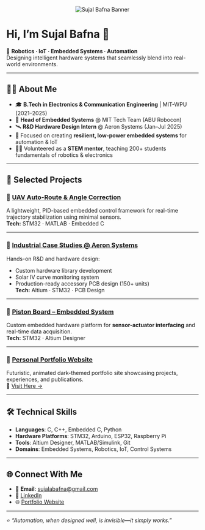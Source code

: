 <p align="center">
  <img src="https://res.cloudinary.com/dl1iwajpi/image/upload/v1757419828/Sujal_GITHUB_Banner_1_r9rsr7.png" alt="Sujal Bafna Banner" />
</p>

# Hi, I’m Sujal Bafna 👋  

🎯 **Robotics · IoT · Embedded Systems · Automation**  
Designing intelligent hardware systems that seamlessly blend into real-world environments.  

---

## 👨‍💻 About Me
- 🎓 **B.Tech in Electronics & Communication Engineering** | MIT-WPU (2021–2025)  
- 🤖 **Head of Embedded Systems** @ MIT Tech Team (ABU Robocon)  
- 🛰️ **R&D Hardware Design Intern** @ Aeron Systems (Jan–Jul 2025)  
- 🌱 Focused on creating **resilient, low-power embedded systems** for automation & IoT  
- 🧑‍🏫 Volunteered as a **STEM mentor**, teaching 200+ students fundamentals of robotics & electronics  

---

## 🚀 Selected Projects

### 🔹 [UAV Auto-Route & Angle Correction](https://github.com/USERNAME/Aeron-Systems-Case-Studies)    
A lightweight, PID-based embedded control framework for real-time trajectory stabilization using minimal sensors.  
**Tech:** STM32 · MATLAB · Embedded C  

---

### 🔹 [Industrial Case Studies @ Aeron Systems](https://github.com/USERNAME/Aeron-Systems-Case-Studies)  
Hands-on R&D and hardware design:  
- Custom hardware library development  
- Solar IV curve monitoring system  
- Production-ready accessory PCB design (150+ units)  
**Tech:** Altium · STM32 · PCB Design  

---

### 🔹 [Piston Board – Embedded System](https://github.com/USERNAME/Piston-Board-Embedded-System)  
Custom embedded hardware platform for **sensor-actuator interfacing** and real-time data acquisition.  
**Tech:** STM32 · Altium Designer  

---

### 🔹 [Personal Portfolio Website](https://github.com/USERNAME/Aeron-Systems-Case-Studies)    
Futuristic, animated dark-themed portfolio site showcasing projects, experiences, and publications.  
🔗 [Visit Here →](https://sujalabafna.github.io/portfolio-site/)  

---

## 🛠️ Technical Skills

- **Languages**: C, C++, Embedded C, Python  
- **Hardware Platforms**: STM32, Arduino, ESP32, Raspberry Pi  
- **Tools**: Altium Designer, MATLAB/Simulink, Git  
- **Domains**: Embedded Systems, Robotics, IoT, Control Systems  

---

## 🌐 Connect With Me
- 📩 **Email**: sujalabafna@gmail.com
- 💼 [LinkedIn](https://linkedin.com/in/sujal-bafna)  
- 🌐 [Portfolio Website](https://sujalabafna.github.io/portfolio-site/)  

---

⭐️ _“Automation, when designed well, is invisible—it simply works.”_
